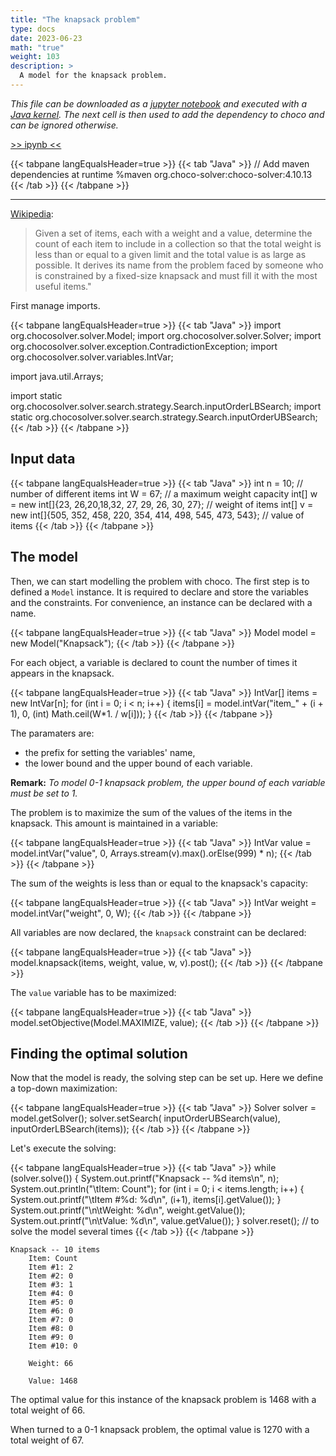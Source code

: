 ```yaml
---
title: "The knapsack problem"
type: docs
date: 2023-06-23
math: "true"
weight: 103
description: >
  A model for the knapsack problem.
---
```


_This file can be downloaded as a [jupyter notebook](https://jupyter.org/) and executed with a [Java kernel](https://github.com/SpencerPark/IJava). The next cell is then used to add the dependency to choco and can be ignored otherwise._ 

[>> ipynb <<](</notebooks/content/en/tutos/Other examples/The_knapsack_problem.ipynb>)


{{< tabpane langEqualsHeader=true >}} 
{{< tab "Java" >}}
// Add maven dependencies at runtime 
%maven org.choco-solver:choco-solver:4.10.13
{{< /tab >}}
{{< /tabpane >}}

------ 
<a href="http://en.wikipedia.org/wiki/Knapsack_problem">Wikipedia</a>:<br/>
> Given a set of items, each with a weight and a value, determine the count of each item to include in a collection so that the total weight is less than or equal to a given limit and the total value is as large as possible. It derives its name from the problem faced by someone who is constrained by a fixed-size knapsack and must fill it with the most useful items."

First manage imports.


{{< tabpane langEqualsHeader=true >}} 
{{< tab "Java" >}}
import org.chocosolver.solver.Model;
import org.chocosolver.solver.Solver;
import org.chocosolver.solver.exception.ContradictionException;
import org.chocosolver.solver.variables.IntVar;

import java.util.Arrays;

import static org.chocosolver.solver.search.strategy.Search.inputOrderLBSearch;
import static org.chocosolver.solver.search.strategy.Search.inputOrderUBSearch;
{{< /tab >}}
{{< /tabpane >}}

## Input data




{{< tabpane langEqualsHeader=true >}} 
{{< tab "Java" >}}
int n = 10; // number of different items
int W = 67; // a maximum weight capacity 
int[] w = new int[]{23, 26,20,18,32, 27, 29, 26, 30, 27}; // weight of items
int[] v = new int[]{505, 352, 458, 220, 354, 414, 498, 545, 473, 543}; // value of items
{{< /tab >}}
{{< /tabpane >}}

## The model

Then, we can start modelling the problem with choco.
The first step is to defined a `Model` instance.
It is required to declare and store the variables and the constraints.
For convenience, an instance can be declared with a name.


{{< tabpane langEqualsHeader=true >}} 
{{< tab "Java" >}}
Model model = new Model("Knapsack");
{{< /tab >}}
{{< /tabpane >}}

For each object, a variable is declared to count the number of times it appears in the knapsack.


{{< tabpane langEqualsHeader=true >}} 
{{< tab "Java" >}}
IntVar[] items = new IntVar[n];
for (int i = 0; i < n; i++) {
    items[i] = model.intVar("item_" + (i + 1), 0, (int) Math.ceil(W*1. / w[i]));
}
{{< /tab >}}
{{< /tabpane >}}

The paramaters are:
- the prefix for setting the variables' name,
- the lower bound and the upper bound of each variable.

**Remark:**
*To model 0-1 knapsack problem, the upper bound of each variable must be set to $1$.*

The problem is to maximize the sum of the values of the items in the knapsack.
This amount is maintained in a variable:


{{< tabpane langEqualsHeader=true >}} 
{{< tab "Java" >}}
IntVar value = model.intVar("value", 0, Arrays.stream(v).max().orElse(999) * n);
{{< /tab >}}
{{< /tabpane >}}

The sum of the weights is less than or equal to the knapsack's capacity:


{{< tabpane langEqualsHeader=true >}} 
{{< tab "Java" >}}
IntVar weight = model.intVar("weight", 0, W);
{{< /tab >}}
{{< /tabpane >}}

All variables are now declared, the `knapsack` constraint can be declared:


{{< tabpane langEqualsHeader=true >}} 
{{< tab "Java" >}}
model.knapsack(items, weight, value, w, v).post();
{{< /tab >}}
{{< /tabpane >}}

The `value` variable has to be maximized:


{{< tabpane langEqualsHeader=true >}} 
{{< tab "Java" >}}
model.setObjective(Model.MAXIMIZE, value);
{{< /tab >}}
{{< /tabpane >}}

## Finding the optimal solution

Now that the model is ready, the solving step can be set up.
Here we define a top-down maximization:


{{< tabpane langEqualsHeader=true >}} 
{{< tab "Java" >}}
Solver solver = model.getSolver();
solver.setSearch(
    inputOrderUBSearch(value), 
    inputOrderLBSearch(items));
{{< /tab >}}
{{< /tabpane >}}

Let's execute the solving:

{{< tabpane langEqualsHeader=true >}} 
{{< tab "Java" >}}
while (solver.solve()) {
    System.out.printf("Knapsack -- %d items\n", n);
    System.out.println("\tItem: Count");
    for (int i = 0; i < items.length; i++) {
        System.out.printf("\tItem #%d: %d\n", (i+1), items[i].getValue());
    }
    System.out.printf("\n\tWeight: %d\n", weight.getValue());
    System.out.printf("\n\tValue: %d\n", value.getValue());
}
solver.reset(); // to solve the model several times
{{< /tab >}}
{{< /tabpane >}}

```
Knapsack -- 10 items
	Item: Count
	Item #1: 2
	Item #2: 0
	Item #3: 1
	Item #4: 0
	Item #5: 0
	Item #6: 0
	Item #7: 0
	Item #8: 0
	Item #9: 0
	Item #10: 0

	Weight: 66

	Value: 1468
```

The optimal value for this instance of the knapsack problem is $1468$ with a total weight of $66$.

When turned to a 0-1 knapsack problem, the optimal value is $1270$ with a total weight of $67$.
